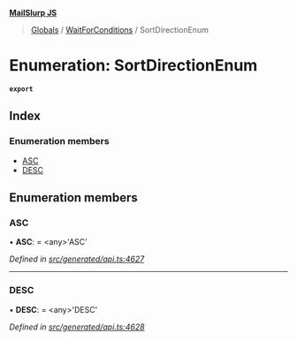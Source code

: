 **[MailSlurp JS](../README.md)**

> [Globals](../README.md) / [WaitForConditions](../modules/waitforconditions.md) / SortDirectionEnum

# Enumeration: SortDirectionEnum

**`export`** 

## Index

### Enumeration members

* [ASC](waitforconditions.sortdirectionenum.md#asc)
* [DESC](waitforconditions.sortdirectionenum.md#desc)

## Enumeration members

### ASC

•  **ASC**:  = \<any>'ASC'

*Defined in [src/generated/api.ts:4627](https://github.com/mailslurp/mailslurp-client/blob/8d5c17f/src/generated/api.ts#L4627)*

___

### DESC

•  **DESC**:  = \<any>'DESC'

*Defined in [src/generated/api.ts:4628](https://github.com/mailslurp/mailslurp-client/blob/8d5c17f/src/generated/api.ts#L4628)*
